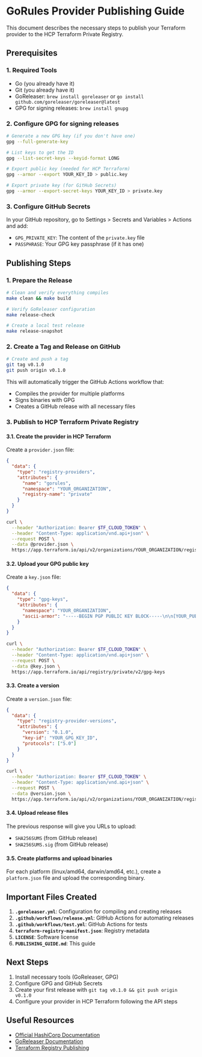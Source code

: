 # GoRules Provider Publishing Guide

This document describes the necessary steps to publish your Terraform provider to the HCP Terraform Private Registry.

## Prerequisites

### 1. Required Tools
- Go (you already have it)
- Git (you already have it)
- GoReleaser: `brew install goreleaser` or `go install github.com/goreleaser/goreleaser@latest`
- GPG for signing releases: `brew install gnupg`

### 2. Configure GPG for signing releases

```bash
# Generate a new GPG key (if you don't have one)
gpg --full-generate-key

# List keys to get the ID
gpg --list-secret-keys --keyid-format LONG

# Export public key (needed for HCP Terraform)
gpg --armor --export YOUR_KEY_ID > public.key

# Export private key (for GitHub Secrets)
gpg --armor --export-secret-keys YOUR_KEY_ID > private.key
```

### 3. Configure GitHub Secrets

In your GitHub repository, go to Settings > Secrets and Variables > Actions and add:

- `GPG_PRIVATE_KEY`: The content of the `private.key` file
- `PASSPHRASE`: Your GPG key passphrase (if it has one)

## Publishing Steps

### 1. Prepare the Release

```bash
# Clean and verify everything compiles
make clean && make build

# Verify GoReleaser configuration
make release-check

# Create a local test release
make release-snapshot
```

### 2. Create a Tag and Release on GitHub

```bash
# Create and push a tag
git tag v0.1.0
git push origin v0.1.0
```

This will automatically trigger the GitHub Actions workflow that:
- Compiles the provider for multiple platforms
- Signs binaries with GPG
- Creates a GitHub release with all necessary files

### 3. Publish to HCP Terraform Private Registry

#### 3.1. Create the provider in HCP Terraform

Create a `provider.json` file:
```json
{
  "data": {
    "type": "registry-providers",
    "attributes": {
      "name": "gorules",
      "namespace": "YOUR_ORGANIZATION",
      "registry-name": "private"
    }
  }
}
```

```bash
curl \
  --header "Authorization: Bearer $TF_CLOUD_TOKEN" \
  --header "Content-Type: application/vnd.api+json" \
  --request POST \
  --data @provider.json \
  https://app.terraform.io/api/v2/organizations/YOUR_ORGANIZATION/registry-providers
```

#### 3.2. Upload your GPG public key

Create a `key.json` file:
```json
{
  "data": {
    "type": "gpg-keys",
    "attributes": {
      "namespace": "YOUR_ORGANIZATION",
      "ascii-armor": "-----BEGIN PGP PUBLIC KEY BLOCK-----\n\n[YOUR_PUBLIC_KEY_CONTENT]\n-----END PGP PUBLIC KEY BLOCK-----\n"
    }
  }
}
```

```bash
curl \
  --header "Authorization: Bearer $TF_CLOUD_TOKEN" \
  --header "Content-Type: application/vnd.api+json" \
  --request POST \
  --data @key.json \
  https://app.terraform.io/api/registry/private/v2/gpg-keys
```

#### 3.3. Create a version

Create a `version.json` file:
```json
{
  "data": {
    "type": "registry-provider-versions",
    "attributes": {
      "version": "0.1.0",
      "key-id": "YOUR_GPG_KEY_ID",
      "protocols": ["5.0"]
    }
  }
}
```

```bash
curl \
  --header "Authorization: Bearer $TF_CLOUD_TOKEN" \
  --header "Content-Type: application/vnd.api+json" \
  --request POST \
  --data @version.json \
  https://app.terraform.io/api/v2/organizations/YOUR_ORGANIZATION/registry-providers/private/YOUR_ORGANIZATION/gorules/versions
```

#### 3.4. Upload release files

The previous response will give you URLs to upload:
- `SHA256SUMS` (from GitHub release)
- `SHA256SUMS.sig` (from GitHub release)

#### 3.5. Create platforms and upload binaries

For each platform (linux/amd64, darwin/amd64, etc.), create a `platform.json` file and upload the corresponding binary.

## Important Files Created

1. **`.goreleaser.yml`**: Configuration for compiling and creating releases
2. **`.github/workflows/release.yml`**: GitHub Actions for automating releases
3. **`.github/workflows/test.yml`**: GitHub Actions for tests
4. **`terraform-registry-manifest.json`**: Registry metadata
5. **`LICENSE`**: Software license
6. **`PUBLISHING_GUIDE.md`**: This guide

## Next Steps

1. Install necessary tools (GoReleaser, GPG)
2. Configure GPG and GitHub Secrets
3. Create your first release with `git tag v0.1.0 && git push origin v0.1.0`
4. Configure your provider in HCP Terraform following the API steps

## Useful Resources

- [Official HashiCorp Documentation](https://developer.hashicorp.com/terraform/cloud-docs/registry/publish-providers)
- [GoReleaser Documentation](https://goreleaser.com/)
- [Terraform Registry Publishing](https://registry.terraform.io/publish)